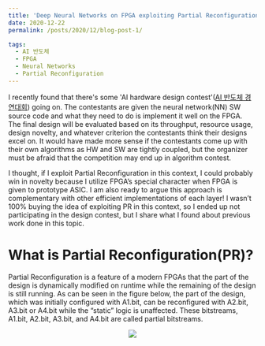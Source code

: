 ```yaml
---
title: 'Deep Neural Networks on FPGA exploiting Partial Reconfiguration'
date: 2020-12-22
permalink: /posts/2020/12/blog-post-1/

tags:
  - AI 반도체
  - FPGA
  - Neural Networks
  - Partial Reconfiguration
---
```


I recently found that there's some 'AI hardware design contest'([AI 반도체 경연대회](https://view.asiae.co.kr/article/2020111611412444851)) going on. The contestants are given the neural network(NN) SW source code and what they need to do is implement it well on the FPGA. The final design will be evaluated based on its throughput, resource usage, design novelty, and whatever criterion the contestants think their designs excel on. It would have made more sense if the contestants come up with their own algorithms as HW and SW are tightly coupled, but the organizer must be afraid that the competition may end up in algorithm contest. 

I thought, if I exploit Partial Reconfiguration in this context, I could probably win in novelty because I utilize FPGA’s special character when FPGA is given to prototype ASIC. I am also ready to argue this approach is complementary with other efficient implementations of each layer! I wasn’t 100% buying the idea of exploiting PR in this context, so I ended up not participating in the design contest, but I share what I found about previous work done in this topic.

What is Partial Reconfiguration(PR)?
======
Partial Reconfiguration is a feature of a modern FPGAs that the part of the design is dynamically modified on runtime while the remaining of the design is still running. As can be seen in the figure below, the part of the design, which was initially configured with A1.bit, can be reconfigured with A2.bit, A3.bit or A4.bit while the “static” logic is unaffected. These bitstreams, A1.bit, A2.bit, A3.bit, and A4.bit are called partial bitstreams.

<p align="center"> <img src="https://dj-park.github.io/images/pr.png"> </p>
